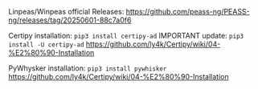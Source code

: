 Linpeas/Winpeas official Releases:
https://github.com/peass-ng/PEASS-ng/releases/tag/20250601-88c7a0f6


Certipy installation:
`pip3 install certipy-ad`
IMPORTANT update:
`pip3 install -U certipy-ad`
https://github.com/ly4k/Certipy/wiki/04-%E2%80%90-Installation

PyWhysker installation:
`pip3 install pywhisker`
https://github.com/ly4k/Certipy/wiki/04-%E2%80%90-Installation
